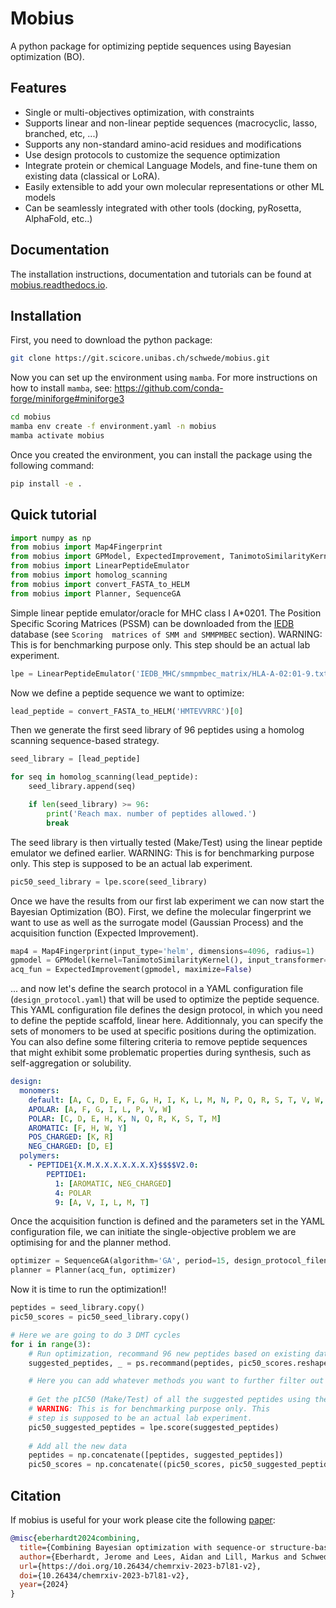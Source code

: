 # Mobius

A python package for optimizing peptide sequences using Bayesian optimization (BO).

## Features

- Single or multi-objectives optimization, with constraints
- Supports linear and non-linear peptide sequences (macrocyclic, lasso, branched, etc, ...)
- Supports any non-standard amino-acid residues and modifications
- Use design protocols to customize the sequence optimization
- Integrate protein or chemical Language Models, and fine-tune them on existing data (classical or LoRA).
- Easily extensible to add your own molecular representations or other ML models
- Can be seamlessly integrated with other tools (docking, pyRosetta, AlphaFold, etc..)

## Documentation

The installation instructions, documentation and tutorials can be found at [mobius.readthedocs.io](https://mobius.readthedocs.io/en/master/about.html).

## Installation

First, you need to download the python package:
```bash
git clone https://git.scicore.unibas.ch/schwede/mobius.git
```

Now you can set up the environment using `mamba`. For more instructions on how to install `mamba`, see: https://github.com/conda-forge/miniforge#miniforge3 
```bash
cd mobius
mamba env create -f environment.yaml -n mobius
mamba activate mobius
```

Once you created the environment, you can install the package using the following command:
```bash
pip install -e .
```

## Quick tutorial

```python
import numpy as np
from mobius import Map4Fingerprint
from mobius import GPModel, ExpectedImprovement, TanimotoSimilarityKernel
from mobius import LinearPeptideEmulator
from mobius import homolog_scanning
from mobius import convert_FASTA_to_HELM
from mobius import Planner, SequenceGA
```

Simple linear peptide emulator/oracle for MHC class I A*0201. The Position Specific Scoring Matrices
(PSSM) can be downloaded from the [IEDB](http://tools.iedb.org/mhci/download/) database (see `Scoring 
matrices of SMM and SMMPMBEC` section). WARNING: This is for benchmarking purpose only. This step should be an 
actual lab experiment.
```python
lpe = LinearPeptideEmulator('IEDB_MHC/smmpmbec_matrix/HLA-A-02:01-9.txt',)
```

Now we define a peptide sequence we want to optimize:
```python
lead_peptide = convert_FASTA_to_HELM('HMTEVVRRC')[0]
```

Then we generate the first seed library of 96 peptides using a homolog scanning sequence-based strategy.
```python
seed_library = [lead_peptide]

for seq in homolog_scanning(lead_peptide):
    seed_library.append(seq)

    if len(seed_library) >= 96:
        print('Reach max. number of peptides allowed.')
        break
```

The seed library is then virtually tested (Make/Test) using the linear peptide emulator we defined earlier.
WARNING: This is for benchmarking purpose only. This step is supposed to be an actual lab experiment.
```python
pic50_seed_library = lpe.score(seed_library)
```

Once we have the results from our first lab experiment we can now start the Bayesian Optimization (BO). First, 
we define the molecular fingerprint we want to use as well as the surrogate model (Gaussian Process) 
and the acquisition function (Expected Improvement).
```python
map4 = Map4Fingerprint(input_type='helm', dimensions=4096, radius=1)
gpmodel = GPModel(kernel=TanimotoSimilarityKernel(), input_transformer=map4)
acq_fun = ExpectedImprovement(gpmodel, maximize=False)
```

... and now let's define the search protocol in a YAML configuration file (`design_protocol.yaml`) that will be used 
to optimize the peptide sequence. This YAML configuration file defines the design protocol, in which you need 
to define the peptide scaffold, linear here. Additionnaly, you can specify the sets of monomers to be used at 
specific positions during the optimization.  You can also define some filtering criteria to remove peptide sequences 
that might exhibit some problematic properties during synthesis, such as self-aggregation or solubility.

```YAML
design:
  monomers: 
    default: [A, C, D, E, F, G, H, I, K, L, M, N, P, Q, R, S, T, V, W, Y]
    APOLAR: [A, F, G, I, L, P, V, W]
    POLAR: [C, D, E, H, K, N, Q, R, K, S, T, M]
    AROMATIC: [F, H, W, Y]
    POS_CHARGED: [K, R]
    NEG_CHARGED: [D, E]
  polymers:
    - PEPTIDE1{X.M.X.X.X.X.X.X.X}$$$$V2.0:
        PEPTIDE1:
          1: [AROMATIC, NEG_CHARGED]
          4: POLAR
          9: [A, V, I, L, M, T]

```

Once the acquisition function is defined and the parameters set in the YAML configuration file, we can initiate 
the single-objective problem we are optimising for and the planner method.
```python
optimizer = SequenceGA(algorithm='GA', period=15, design_protocol_filename='design_protocol.yaml')
planner = Planner(acq_fun, optimizer)
```

Now it is time to run the optimization!!
```python
peptides = seed_library.copy()
pic50_scores = pic50_seed_library.copy()

# Here we are going to do 3 DMT cycles
for i in range(3):
    # Run optimization, recommand 96 new peptides based on existing data
    suggested_peptides, _ = ps.recommand(peptides, pic50_scores.reshape(-1, 1), batch_size=96)

    # Here you can add whatever methods you want to further filter out peptides
    
    # Get the pIC50 (Make/Test) of all the suggested peptides using the MHC emulator
    # WARNING: This is for benchmarking purpose only. This 
    # step is supposed to be an actual lab experiment.
    pic50_suggested_peptides = lpe.score(suggested_peptides)
    
    # Add all the new data
    peptides = np.concatenate([peptides, suggested_peptides])
    pic50_scores = np.concatenate((pic50_scores, pic50_suggested_peptides), axis=0)
```

## Citation

If mobius is useful for your work please cite the following [paper](https://doi.org/10.26434/chemrxiv-2023-b7l81-v2):

```bibtex
@misc{eberhardt2024combining,
  title={Combining Bayesian optimization with sequence-or structure-based strategies for optimization of protein-peptide binding},
  author={Eberhardt, Jerome and Lees, Aidan and Lill, Markus and Schwede, Torsten},
  url={https://doi.org/10.26434/chemrxiv-2023-b7l81-v2},
  doi={10.26434/chemrxiv-2023-b7l81-v2},
  year={2024}
}
```
